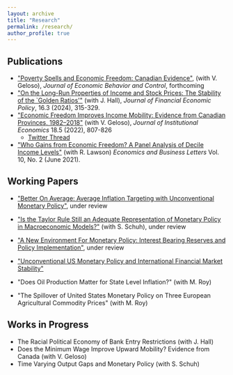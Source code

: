 ```yaml
---
layout: archive
title: "Research"
permalink: /research/
author_profile: true
---
```


## Publications 
- ["Poverty Spells and Economic Freedom: Canadian Evidence"](https://papers.ssrn.com/sol3/papers.cfm?abstract_id=4653144), (with V. Geloso), <i>Journal of Economic Behavior and Control</i>, forthcoming
- ["On the Long-Run Properties of Income and Stock Prices: The Stability of the `Golden Ratios'"](https://www.emerald.com/insight/content/doi/10.1108/JFEP-12-2023-0388/full/html) (with J. Hall), <i>Journal of Financial Economic Policy</i>, 16.3 (2024), 315-329.
- ["Economic Freedom Improves Income Mobility: Evidence from Canadian Provinces, 1982–2018"](https://www.cambridge.org/core/journals/journal-of-institutional-economics/article/economic-freedom-improves-income-mobility-evidence-from-canadian-provinces-19822018/01BC8700CF6897480369F0BBB9BA8F97) (with V. Geloso), <i>Journal of Institutional Economics</i> 18.5 (2022), 807-826
    - [Twitter Thread](https://twitter.com/VincentGeloso/status/1409530926896402439?s=20)
- ["Who Gains from Economic Freedom? A Panel Analysis of Decile Income Levels"](https://reunido.uniovi.es/index.php/EBL/article/view/15513) (with R. Lawson) <i>Economics and Business Letters</i> Vol. 10, No. 2 (June 2021).


## Working Papers
- ["Better On Average: Average Inflation Targeting with Unconventional Monetary Policy"](/files/Better_On_Average.pdf), under review

- ["Is the Taylor Rule Still an Adequate Representation of Monetary Policy in Macroeconomic Models?"](/files/Taylor_Rule.pdf) (with S. Schuh), under review


- ["A New Environment For Monetary Policy: Interest Bearing Reserves and Policy Implementation"](/files/IOR_Literature_Review.pdf), under review

- ["Unconventional US Monetary Policy and International Financial Market Stability"](/files/finstab.pdf)

- "Does Oil Production Matter for State Level Inflation?" (with M. Roy)
- "The Spillover of United States Monetary Policy on Three European Agricultural Commodity Prices" (with M. Roy)



## Works in Progress 
- The Racial Political Economy of Bank Entry Restrictions (with J. Hall)
- Does the Minimum Wage Improve Upward Mobility? Evidence from Canada (with V. Geloso)
- Time Varying Output Gaps and Monetary Policy (with S. Schuh)



